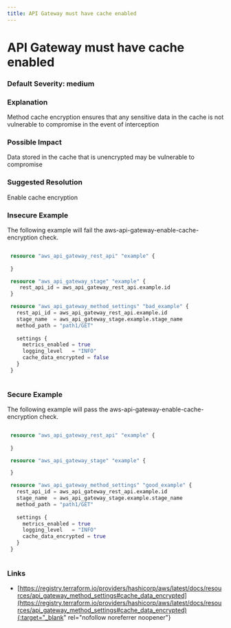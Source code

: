 ```yaml
---
title: API Gateway must have cache enabled
---
```


# API Gateway must have cache enabled

### Default Severity: <span class="severity medium">medium</span>

### Explanation

Method cache encryption ensures that any sensitive data in the cache is not vulnerable to compromise in the event of interception

### Possible Impact
Data stored in the cache that is unencrypted may be vulnerable to compromise

### Suggested Resolution
Enable cache encryption


### Insecure Example

The following example will fail the aws-api-gateway-enable-cache-encryption check.
```terraform

 resource "aws_api_gateway_rest_api" "example" {
	
 }

 resource "aws_api_gateway_stage" "example" {
	rest_api_id = aws_api_gateway_rest_api.example.id
 }

 resource "aws_api_gateway_method_settings" "bad_example" {
   rest_api_id = aws_api_gateway_rest_api.example.id
   stage_name  = aws_api_gateway_stage.example.stage_name
   method_path = "path1/GET"
 
   settings {
     metrics_enabled = true
     logging_level   = "INFO"
     cache_data_encrypted = false
   }
 }
 
```



### Secure Example

The following example will pass the aws-api-gateway-enable-cache-encryption check.
```terraform

 resource "aws_api_gateway_rest_api" "example" {
	
 }

 resource "aws_api_gateway_stage" "example" {

 }

 resource "aws_api_gateway_method_settings" "good_example" {
   rest_api_id = aws_api_gateway_rest_api.example.id
   stage_name  = aws_api_gateway_stage.example.stage_name
   method_path = "path1/GET"
 
   settings {
     metrics_enabled = true
     logging_level   = "INFO"
     cache_data_encrypted = true
   }
 }
 
```



### Links


- [https://registry.terraform.io/providers/hashicorp/aws/latest/docs/resources/api_gateway_method_settings#cache_data_encrypted](https://registry.terraform.io/providers/hashicorp/aws/latest/docs/resources/api_gateway_method_settings#cache_data_encrypted){:target="_blank" rel="nofollow noreferrer noopener"}



